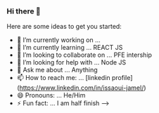 ### Hi there 👋



Here are some ideas to get you started:

- 🔭 I’m currently working on ... 
- 🌱 I’m currently learning ... REACT JS
- 👯 I’m looking to collaborate on ...   PFE intership
- 🤔 I’m looking for help with ...  Node JS
- 💬 Ask me about ... Anything
- 📫 How to reach me: ... [linkedin profile] (https://www.linkedin.com/in/issaoui-jamel/)
- 😄 Pronouns: ...  He/Him
- ⚡ Fun fact: ...  I am half finish 
-->
